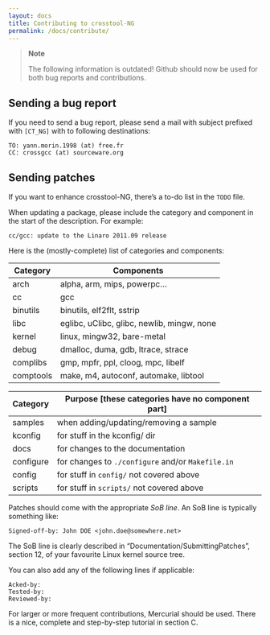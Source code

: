 ```yaml
---
layout: docs
title: Contributing to crosstool-NG
permalink: /docs/contribute/
---
```


> **Note**
>
> The following information is outdated!
> Github should now be used for both bug reports and contributions.

<!--- TODO: update entire section -->

Sending a bug report
--------------------

If you need to send a bug report, please send a mail with subject prefixed
with `[CT_NG]` with to following destinations:

    TO: yann.morin.1998 (at) free.fr
    CC: crossgcc (at) sourceware.org


Sending patches
---------------

If you want to enhance crosstool-NG, there’s a to-do list in the `TODO`
file.

When updating a package, please include the category and component in
the start of the description. For example:

    cc/gcc: update to the Linaro 2011.09 release

Here is the (mostly-complete) list of categories and components:

| Category       | Components                                                |
|----------------|-----------------------------------------------------------|
| arch           | alpha, arm, mips, powerpc…                                |
| cc             | gcc                                                       |
| binutils       | binutils, elf2flt, sstrip                                 |
| libc           | eglibc, uClibc, glibc, newlib, mingw, none                |
| kernel         | linux, mingw32, bare-metal                                |
| debug          | dmalloc, duma, gdb, ltrace, strace                        |
| complibs       | gmp, mpfr, ppl, cloog, mpc, libelf                        |
| comptools      | make, m4, autoconf, automake, libtool                     |

| Category       | Purpose [these categories have no component part]         |
|----------------|-----------------------------------------------------------|
| samples        | when adding/updating/removing a sample                    |
| kconfig        | for stuff in the kconfig/ dir                             |
| docs           | for changes to the documentation                          |
| configure      | for changes to `./configure` and/or `Makefile.in`         |
| config         | for stuff in `config/` not covered above                  |
| scripts        | for stuff in `scripts/` not covered above                 |

Patches should come with the appropriate *SoB line*. An SoB line is
typically something like:

    Signed-off-by: John DOE <john.doe@somewhere.net>

The SoB line is clearly described in “Documentation/SubmittingPatches”,
section 12, of your favourite Linux kernel source tree.

You can also add any of the following lines if applicable:

    Acked-by:
    Tested-by:
    Reviewed-by:

For larger or more frequent contributions, Mercurial should be used.
There is a nice, complete and step-by-step tutorial in section C.
